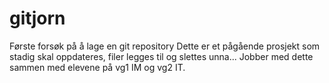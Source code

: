 # gitjorn
Første forsøk på å lage en git repository
Dette er et pågående prosjekt som stadig skal oppdateres, filer legges til og slettes unna...
Jobber med dette sammen med elevene på vg1 IM og vg2 IT. 
